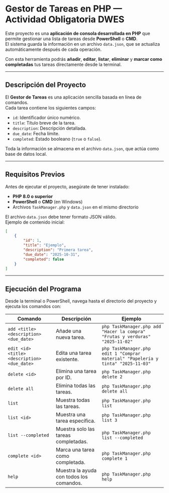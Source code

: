 # Gestor de Tareas en PHP — Actividad Obligatoria DWES

Este proyecto es una **aplicación de consola desarrollada en PHP** que permite gestionar una lista de tareas desde **PowerShell** o **CMD**.  
El sistema guarda la información en un archivo `data.json`, que se actualiza automáticamente después de cada operación.

Con esta herramienta podrás **añadir**, **editar**, **listar**, **eliminar** y **marcar como completadas** tus tareas directamente desde la terminal.

---

## Descripción del Proyecto

El **Gestor de Tareas** es una aplicación sencilla basada en línea de comandos.  
Cada tarea contiene los siguientes campos:

- `id`: Identificador único numérico.  
- `title`: Título breve de la tarea.  
- `description`: Descripción detallada.  
- `due_date`: Fecha límite.  
- `completed`: Estado booleano (`true` o `false`).

Toda la información se almacena en el archivo `data.json`, que actúa como base de datos local.

---

## Requisitos Previos

Antes de ejecutar el proyecto, asegúrate de tener instalado:

- **PHP 8.0 o superior**  
- **PowerShell** o **CMD** (en Windows)  
- Archivos `TaskManager.php` y `data.json` en el mismo directorio

El archivo `data.json` debe tener formato JSON válido.  
Ejemplo de contenido inicial:

```json
[
    {
        "id": 1,
        "title": "Ejemplo",
        "description": "Primera tarea",
        "due_date": "2025-10-31",
        "completed": false
    }
]
```
--- 
## Ejecución del Programa

Desde la terminal o PowerShell, navega hasta el directorio del proyecto y ejecuta los comandos con:

| Comando | Descripción | Ejemplo |
|---------|-------------|---------|
| `add <title> <description> <due_date>` | Añade una nueva tarea. | `php TaskManager.php add "Hacer la compra" "Frutas y verduras" "2025-11-02"` |
| `edit <id> <title> <description> <due_date>` | Edita una tarea existente. | `php TaskManager.php edit 1 "Comprar material" "Papelería y tinta" "2025-11-03"` |
| `delete <id>` | Elimina una tarea por ID. | `php TaskManager.php delete 2` |
| `delete all` | Elimina todas las tareas. | `php TaskManager.php delete all` |
| `list` | Muestra todas las tareas. | `php TaskManager.php list` |
| `list <id>` | Muestra una tarea específica. | `php TaskManager.php list 3` |
| `list --completed` | Muestra solo las tareas completadas. | `php TaskManager.php list --completed` |
| `complete <id>` | Marca una tarea como completada. | `php TaskManager.php complete 1` |
| `help` | Muestra la ayuda con todos los comandos. | `php TaskManager.php help` |